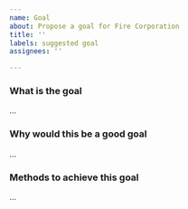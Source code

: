```yaml
---
name: Goal
about: Propose a goal for Fire Corporation
title: ''
labels: suggested goal
assignees: ''

---
```


### What is the goal
...

### Why would this be a good goal
...

### Methods to achieve this goal
...
